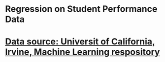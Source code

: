 # Regression on Student Performance Data
#
# [Data source: Universit of California, Irvine, Machine Learning respository](http://archive.ics.uci.edu/ml/datasets/Student+Performance)
